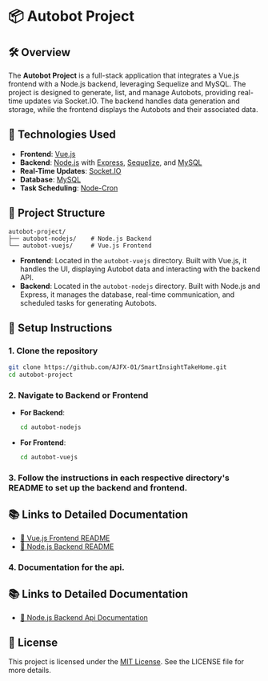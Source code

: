 # 📦 Autobot Project

## 🛠️ Overview

The **Autobot Project** is a full-stack application that integrates a Vue.js frontend with a Node.js backend, leveraging Sequelize and MySQL. The project is designed to generate, list, and manage Autobots, providing real-time updates via Socket.IO. The backend handles data generation and storage, while the frontend displays the Autobots and their associated data.

## 🧰 Technologies Used

- **Frontend**: [Vue.js](https://vuejs.org/)
- **Backend**: [Node.js](https://nodejs.org/) with [Express](https://expressjs.com/), [Sequelize](https://sequelize.org/), and [MySQL](https://www.mysql.com/)
- **Real-Time Updates**: [Socket.IO](https://socket.io/)
- **Database**: [MySQL](https://www.mysql.com/)
- **Task Scheduling**: [Node-Cron](https://www.npmjs.com/package/node-cron)

## 📂 Project Structure

```plaintext
autobot-project/
├── autobot-nodejs/    # Node.js Backend
└── autobot-vuejs/     # Vue.js Frontend
```

- **Frontend**: Located in the `autobot-vuejs` directory. Built with Vue.js, it handles the UI, displaying Autobot data and interacting with the backend API.
- **Backend**: Located in the `autobot-nodejs` directory. Built with Node.js and Express, it manages the database, real-time communication, and scheduled tasks for generating Autobots.

## 🚀 Setup Instructions

### 1. Clone the repository
```bash
git clone https://github.com/AJFX-01/SmartInsightTakeHome.git
cd autobot-project
```

### 2. Navigate to Backend or Frontend
- **For Backend**:
  ```bash
  cd autobot-nodejs
  ```
- **For Frontend**:
  ```bash
  cd autobot-vuejs
  ```

### 3. Follow the instructions in each respective directory's README to set up the backend and frontend.

## 📚 Links to Detailed Documentation

- [📘 Vue.js Frontend README](./autobot-vuejs/README.md)
- [📗 Node.js Backend README](./autobot-nodejs/README.md)


### 4. Documentation for the api.

## 📚 Links to Detailed Documentation

- [📘 Node.js Backend Api Documentation](./api-docs.md)
## 📜 License

This project is licensed under the [MIT License](./LICENSE). See the LICENSE file for more details.
